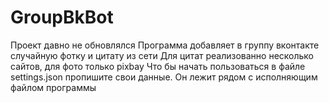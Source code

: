 # GroupBkBot
Проект давно не обновлялся
Программа добавляет в группу вконтакте случайную фотку и цитату из сети
Для цитат реализованно несколько сайтов, для фото только pixbay
Что бы начать пользоваться в файле settings.json пропишите свои данные. Он лежит рядом с исполняющим файлом программы
